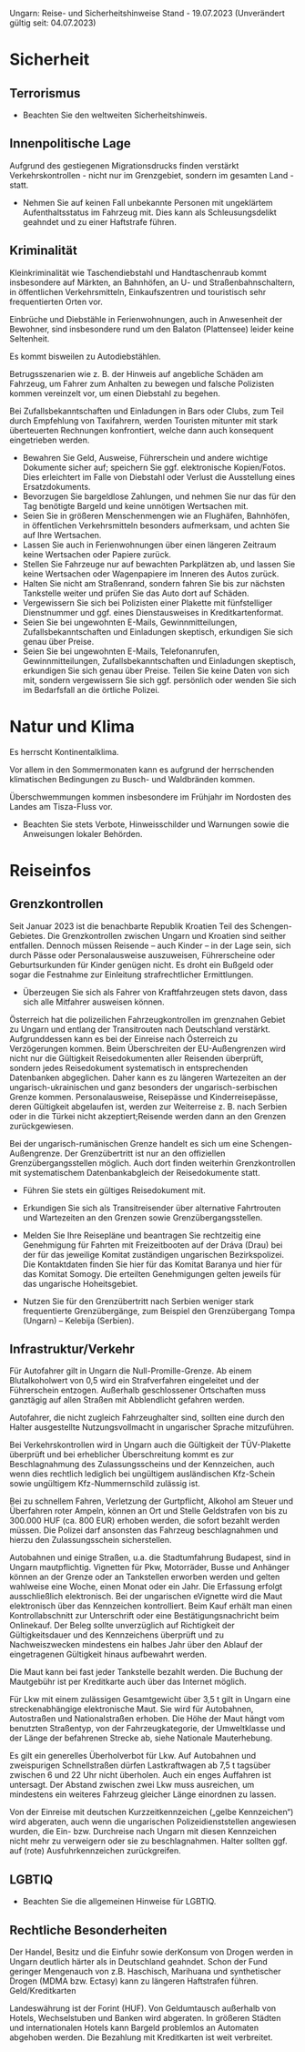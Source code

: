 Ungarn: Reise- und Sicherheitshinweise
Stand - 19.07.2023
(Unverändert gültig seit: 04.07.2023)

Sicherheit
===

Terrorismus
---

-    Beachten Sie den weltweiten Sicherheitshinweis.

Innenpolitische Lage
---

Aufgrund des gestiegenen Migrationsdrucks finden verstärkt Verkehrskontrollen - nicht nur im Grenzgebiet, sondern im gesamten Land - statt.

-    Nehmen Sie auf keinen Fall unbekannte Personen mit ungeklärtem Aufenthaltsstatus im Fahrzeug mit. Dies kann als Schleusungsdelikt geahndet und zu einer Haftstrafe führen.

Kriminalität
---

Kleinkriminalität wie Taschendiebstahl und Handtaschenraub kommt insbesondere auf Märkten, an Bahnhöfen, an U- und Straßenbahnschaltern, in öffentlichen Verkehrsmitteln, Einkaufszentren und touristisch sehr frequentierten Orten vor.

Einbrüche und Diebstähle in Ferienwohnungen, auch in Anwesenheit der Bewohner, sind insbesondere rund um den Balaton (Plattensee) leider keine Seltenheit.

Es kommt bisweilen zu Autodiebstählen.

Betrugsszenarien wie z. B. der Hinweis auf angebliche Schäden am Fahrzeug, um Fahrer zum Anhalten zu bewegen und falsche Polizisten kommen vereinzelt vor, um einen Diebstahl zu begehen.

Bei Zufallsbekanntschaften und Einladungen in Bars oder Clubs, zum Teil durch Empfehlung von Taxifahrern, werden Touristen mitunter mit stark überteuerten Rechnungen konfrontiert, welche dann auch konsequent eingetrieben werden.

-    Bewahren Sie Geld, Ausweise, Führerschein und andere wichtige Dokumente sicher auf; speichern Sie ggf. elektronische Kopien/Fotos. Dies erleichtert im Falle von Diebstahl oder Verlust die Ausstellung eines Ersatzdokuments.
-    Bevorzugen Sie bargeldlose Zahlungen, und nehmen Sie nur das für den Tag benötigte Bargeld und keine unnötigen Wertsachen mit.
-    Seien Sie in größeren Menschenmengen wie an Flughäfen, Bahnhöfen, in öffentlichen Verkehrsmitteln besonders aufmerksam, und achten Sie auf Ihre Wertsachen.
-    Lassen Sie auch in Ferienwohnungen über einen längeren Zeitraum keine Wertsachen oder Papiere zurück.
-    Stellen Sie Fahrzeuge nur auf bewachten Parkplätzen ab, und lassen Sie keine Wertsachen oder Wagenpapiere im Inneren des Autos zurück.
-    Halten Sie nicht am Straßenrand, sondern fahren Sie bis zur nächsten Tankstelle weiter und prüfen Sie das Auto dort auf Schäden.
-    Vergewissern Sie sich bei Polizisten einer Plakette mit fünfstelliger Dienstnummer und ggf. eines Dienstausweises in Kreditkartenformat.
-    Seien Sie bei ungewohnten E-Mails, Gewinnmitteilungen, Zufallsbekanntschaften und Einladungen skeptisch, erkundigen Sie sich genau über Preise.
-    Seien Sie bei ungewohnten E-Mails, Telefonanrufen, Gewinnmitteilungen, Zufallsbekanntschaften und Einladungen skeptisch, erkundigen Sie sich genau über Preise. Teilen Sie keine Daten von sich mit, sondern vergewissern Sie sich ggf. persönlich oder wenden Sie sich im Bedarfsfall an die örtliche Polizei.

Natur und Klima
===

Es herrscht Kontinentalklima.

Vor allem in den Sommermonaten kann es aufgrund der herrschenden klimatischen Bedingungen zu Busch- und Waldbränden kommen.

Überschwemmungen kommen insbesondere im Frühjahr im Nordosten des Landes am Tisza-Fluss vor.

-    Beachten Sie stets Verbote, Hinweisschilder und Warnungen sowie die Anweisungen lokaler Behörden.

Reiseinfos
===

Grenzkontrollen
---

Seit Januar 2023 ist die benachbarte Republik Kroatien Teil des Schengen-Gebietes. Die Grenzkontrollen zwischen Ungarn und Kroatien sind seither entfallen. Dennoch müssen Reisende – auch Kinder – in der Lage sein, sich durch Pässe oder Personalausweise auszuweisen, Führerscheine oder Geburtsurkunden für Kinder genügen nicht. Es droht ein Bußgeld oder sogar die Festnahme zur Einleitung strafrechtlicher Ermittlungen.

-    Überzeugen Sie sich als Fahrer von Kraftfahrzeugen stets davon, dass sich alle Mitfahrer ausweisen können.

Österreich hat die polizeilichen Fahrzeugkontrollen im grenznahen Gebiet zu Ungarn und entlang der Transitrouten nach Deutschland verstärkt. Aufgrunddessen kann es bei der Einreise nach Österreich zu Verzögerungen kommen.
Beim Überschreiten der EU-Außengrenzen wird nicht nur die Gültigkeit Reisedokumenten aller Reisenden überprüft, sondern jedes Reisedokument systematisch in entsprechenden Datenbanken abgeglichen. Daher kann es zu längeren Wartezeiten an der ungarisch-ukrainischen und ganz besonders der ungarisch-serbischen Grenze kommen. Personalausweise, Reisepässe und Kinderreisepässe, deren Gültigkeit abgelaufen ist, werden zur Weiterreise z. B. nach Serbien oder in die Türkei nicht akzeptiert;Reisende werden dann an den Grenzen zurückgewiesen.

Bei der ungarisch-rumänischen Grenze handelt es sich um eine Schengen-Außengrenze. Der Grenzübertritt ist nur an den offiziellen Grenzübergangsstellen möglich. Auch dort finden weiterhin Grenzkontrollen mit systematischem Datenbankabgleich der Reisedokumente statt.

-    Führen Sie stets ein gültiges Reisedokument mit.
-    Erkundigen Sie sich als Transitreisender über alternative Fahrtrouten und Wartezeiten an den Grenzen sowie Grenzübergangsstellen.
-    Melden Sie Ihre Reisepläne und beantragen Sie rechtzeitig eine Genehmigung für Fahrten mit Freizeitbooten auf der Dráva (Drau) bei der für das jeweilige Komitat zuständigen ungarischen Bezirkspolizei. Die Kontaktdaten finden Sie hier für das Komitat Baranya und hier für das Komitat Somogy. Die erteilten Genehmigungen gelten jeweils für das ungarische Hoheitsgebiet.

-    Nutzen Sie für den Grenzübertritt nach Serbien weniger stark frequentierte Grenzübergänge, zum Beispiel den Grenzübergang Tompa (Ungarn) – Kelebija (Serbien).

Infrastruktur/Verkehr
---

Für Autofahrer gilt in Ungarn die Null-Promille-Grenze. Ab einem Blutalkoholwert von 0,5 wird ein Strafverfahren eingeleitet und der Führerschein entzogen.
Außerhalb geschlossener Ortschaften muss ganztägig auf allen Straßen mit Abblendlicht gefahren werden.

Autofahrer, die nicht zugleich Fahrzeughalter sind, sollten eine durch den Halter ausgestellte Nutzungsvollmacht in ungarischer Sprache mitzuführen.

Bei Verkehrskontrollen wird in Ungarn auch die Gültigkeit der TÜV-Plakette überprüft und bei erheblicher Überschreitung kommt es zur Beschlagnahmung des Zulassungsscheins und der Kennzeichen, auch wenn dies rechtlich lediglich bei ungültigem ausländischen Kfz-Schein sowie ungültigem Kfz-Nummernschild zulässig ist.

Bei zu schnellem Fahren, Verletzung der Gurtpflicht, Alkohol am Steuer und Überfahren roter Ampeln, können an Ort und Stelle Geldstrafen von bis zu 300.000 HUF (ca. 800 EUR) erhoben werden, die sofort bezahlt werden müssen. Die Polizei darf ansonsten das Fahrzeug beschlagnahmen und hierzu den Zulassungsschein sicherstellen.

Autobahnen und einige Straßen, u.a. die Stadtumfahrung Budapest, sind in Ungarn mautpflichtig. Vignetten für Pkw, Motorräder, Busse und Anhänger können an der Grenze oder an Tankstellen erworben werden und gelten wahlweise eine Woche, einen Monat oder ein Jahr. Die Erfassung erfolgt ausschließlich elektronisch.
Bei der ungarischen eVignette wird die Maut elektronisch über das Kennzeichen kontrolliert. Beim Kauf erhält man einen Kontrollabschnitt zur Unterschrift oder eine Bestätigungsnachricht beim Onlinekauf. Der Beleg sollte unverzüglich auf Richtigkeit der Gültigkeitsdauer und des Kennzeichens überprüft und zu Nachweiszwecken mindestens ein halbes Jahr über den Ablauf der eingetragenen Gültigkeit hinaus aufbewahrt werden.

Die Maut kann bei fast jeder Tankstelle bezahlt werden. Die Buchung der Mautgebühr ist per Kreditkarte auch über das Internet möglich.

Für Lkw mit einem zulässigen Gesamtgewicht über 3,5 t gilt in Ungarn eine streckenabhängige elektronische Maut. Sie wird für Autobahnen, Autostraßen und Nationalstraßen erhoben. Die Höhe der Maut hängt vom benutzten Straßentyp, von der Fahrzeugkategorie, der Umweltklasse und der Länge der befahrenen Strecke ab, siehe Nationale Mauterhebung.

Es gilt ein generelles Überholverbot für Lkw. Auf Autobahnen und zweispurigen Schnellstraßen dürfen Lastkraftwagen ab 7,5 t tagsüber zwischen 6 und 22 Uhr nicht überholen. Auch ein enges Auffahren ist untersagt. Der Abstand zwischen zwei Lkw muss ausreichen, um mindestens ein weiteres Fahrzeug gleicher Länge einordnen zu lassen.

Von der Einreise mit deutschen Kurzzeitkennzeichen („gelbe Kennzeichen“) wird abgeraten, auch wenn die ungarischen Polizeidienststellen angewiesen wurden, die Ein- bzw. Durchreise nach Ungarn mit diesen Kennzeichen nicht mehr zu verweigern oder sie zu beschlagnahmen. Halter sollten ggf. auf (rote) Ausfuhrkennzeichen zurückgreifen.

LGBTIQ
---

-    Beachten Sie die allgemeinen Hinweise für LGBTIQ.

Rechtliche Besonderheiten
---

Der Handel, Besitz und die Einfuhr sowie derKonsum von Drogen werden in Ungarn deutlich härter als in Deutschland geahndet. Schon der Fund geringer Mengenauch von z.B. Haschisch, Marihuana und synthetischer Drogen (MDMA bzw. Ectasy) kann zu längeren Haftstrafen führen.
Geld/Kreditkarten

Landeswährung ist der Forint (HUF). Von Geldumtausch außerhalb von Hotels, Wechselstuben und Banken wird abgeraten. In größeren Städten und internationalen Hotels kann Bargeld problemlos an Automaten abgehoben werden. Die Bezahlung mit Kreditkarten ist weit verbreitet.

